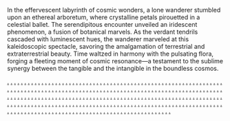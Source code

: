 In the effervescent labyrinth of cosmic wonders, a lone wanderer stumbled upon an ethereal arboretum, where crystalline petals pirouetted in a celestial ballet. The serendipitous encounter unveiled an iridescent phenomenon, a fusion of botanical marvels. As the verdant tendrils cascaded with luminescent hues, the wanderer marveled at this kaleidoscopic spectacle, savoring the amalgamation of terrestrial and extraterrestrial beauty. Time waltzed in harmony with the pulsating flora, forging a fleeting moment of cosmic resonance—a testament to the sublime synergy between the tangible and the intangible in the boundless cosmos.

<a href="https://sponsormarketingqt.weebly.com/">.</a>
<a href="https://softscanmarketing7529.weebly.com/">.</a>
<a href="https://softscanmarketing7519.weebly.com/">.</a>
<a href="https://softscanmarketing7514.weebly.com/">.</a>
<a href="https://softscanmarketing7503.weebly.com/">.</a>
<a href="https://softscanmarketing7498.weebly.com/">.</a>
<a href="roboticsaidmarketing.weebly.com">.</a>
<a href="https://softscanmarketing7534.weebly.com/">.</a>
<a href="https://softscanmarketing7526.weebly.com/">.</a>
<a href="https://softscanmarketing7518.weebly.com/">.</a>
<a href="https://softscanmarketing7506.weebly.com/">.</a>
<a href="https://softscanmarketing7499.weebly.com/">.</a>
<a href="https://marketingdirectqt.weebly.com/">.</a>
<a href="https://softscanmarketing7494.weebly.com/">.</a>
<a href="https://softscanmarketing7483.weebly.com/">.</a>
<a href="https://softscanmarketing7474.weebly.com/">.</a>
<a href="https://softscanmarketing7466.weebly.com/">.</a>
<a href="https://softscanmarketing7458.weebly.com/">.</a>
<a href="https://fusiondigitalqt.weebly.com/">.</a>
<a href="https://softscanmarketing7530.weebly.com/">.</a>
<a href="https://softscanmarketing7520.weebly.com/">.</a>
<a href="https://softscanmarketing7511.weebly.com/">.</a>
<a href="https://softscanmarketing7510.weebly.com/">.</a>
<a href="https://softscanmarketing7496.weebly.com/">.</a>
<a href="https://advertisingbaymarketing.weebly.com/">.</a>
<a href="https://softscanmarketing7533.weebly.com/">.</a>
<a href="https://softscanmarketing7525.weebly.com/">.</a>
<a href="https://softscanmarketing7517.weebly.com/">.</a>
<a href="https://softscanmarketing7509.weebly.com/">.</a>
<a href="https://softscanmarketing7500.weebly.com/">.</a>
<a href="https://communicationsfocusmarketing.weebly.com/">.</a>
<a href="https://softscanmarketing7575.weebly.com/">.</a>
<a href="https://softscanmarketing7568.weebly.com/">.</a>
<a href="https://softscanmarketing7559.weebly.com/">.</a>
<a href="https://softscanmarketing7552.weebly.com/">.</a>
<a href="https://softscanmarketing7537.weebly.com/">.</a>
<a href="https://zenvirtualmarketing.weebly.com/">.</a>
<a href="https://softscanmarketing7580.weebly.com/">.</a>
<a href="https://softscanmarketing7566.weebly.com/">.</a>
<a href="https://softscanmarketing7560.weebly.com/">.</a>
<a href="https://softscanmarketing7550.weebly.com/">.</a>
<a href="https://softscanmarketing7535.weebly.com/">.</a>
<a href="https://gearhubmarketing.weebly.com/">.</a>
<a href="https://softscanmarketing7576.weebly.com/">.</a>
<a href="https://softscanmarketing7570.weebly.com/">.</a>
<a href="https://softscanmarketing7562.weebly.com/">.</a>
<a href="https://softscanmarketing7554.weebly.com/">.</a>
<a href="https://softscanmarketing7539.weebly.com/">.</a>
<a href="https://roboticsaidmarketing.weebly.com/">.</a>
<a href="https://softscanmarketing7534.weebly.com/">.</a>
<a href="https://softscanmarketing7526.weebly.com/">.</a>
<a href="https://softscanmarketing7518.weebly.com/">.</a>
<a href="https://softscanmarketing7506.weebly.com/">.</a>
<a href="https://softscanmarketing7499.weebly.com/">.</a>
<a href="https://adspassmarketing.weebly.com/">.</a>
<a href="https://softscanmarketing7581.weebly.com/">.</a>
<a href="https://softscanmarketing7569.weebly.com/">.</a>
<a href="https://softscanmarketing7558.weebly.com/">.</a>
<a href="https://softscanmarketing7551.weebly.com/">.</a>
<a href="https://softscanmarketing7538.weebly.com/">.</a>
<a href="https://wareznowmarketing.weebly.com/">.</a>
<a href="https://softscanmarketing7574.weebly.com/">.</a>
<a href="https://softscanmarketing7567.weebly.com/">.</a>
<a href="https://softscanmarketing7563.weebly.com/">.</a>
<a href="https://softscanmarketing7553.weebly.com/">.</a>
<a href="https://softscanmarketing7536.weebly.com/">.</a>
<a href="https://droidsprintmarketing.weebly.com/">.</a>
<a href="https://softscanmarketing7577.weebly.com/">.</a>
<a href="https://softscanmarketing7571.weebly.com/">.</a>
<a href="https://softscanmarketing7564.weebly.com/">.</a>
<a href="https://softscanmarketing7555.weebly.com/">.</a>
<a href="https://softscanmarketing7540.weebly.com/">.</a>
<a href="https://indicatormarketingrty.weebly.com/">.</a>
<a href="https://softscanmarketing7578.weebly.com/">.</a>
<a href="https://softscanmarketing7572.weebly.com/">.</a>
<a href="https://softscanmarketing7561.weebly.com/">.</a>
<a href="https://softscanmarketing7556.weebly.com/">.</a>
<a href="https://softscanmarketing7541.weebly.com/">.</a>
<a href="https://spiredigitalty.weebly.com/">.</a>
<a href="https://softscanmarketing7617.weebly.com/">.</a>
<a href="https://softscanmarketing7609.weebly.com/">.</a>
<a href="https://softscanmarketing7601.weebly.com/">.</a>
<a href="https://softscanmarketing7593.weebly.com/">.</a>
<a href="https://softscanmarketing7586.weebly.com/">.</a>
<a href="https://magnetmarketingrty.weebly.com/">.</a>
<a href="https://softscanmarketing7659.weebly.com/">.</a>
<a href="https://softscanmarketing7651.weebly.com/">.</a>
<a href="https://softscanmarketing7644.weebly.com/">.</a>
<a href="https://softscanmarketing7634.weebly.com/">.</a>
<a href="https://softscanmarketing7626.weebly.com/">.</a>
<a href="https://agentdigitalrty.weebly.com/">.</a>
<a href="https://softscanmarketing7579.weebly.com/">.</a>
<a href="https://softscanmarketing7573.weebly.com/">.</a>
<a href="https://softscanmarketing7565.weebly.com/">.</a>
<a href="https://softscanmarketing7557.weebly.com/">.</a>
<a href="https://softscanmarketing7542.weebly.com/">.</a>
<a href="https://digitalgridhjk.weebly.com/">.</a>
<a href="https://softscanmarketing7618.weebly.com/">.</a>
<a href="https://softscanmarketing7611.weebly.com/">.</a>
<a href="https://softscanmarketing7602.weebly.com/">.</a>
<a href="https://softscanmarketing7594.weebly.com/">.</a>
<a href="https://softscanmarketing7588.weebly.com/">.</a>
<a href="https://synergymarketingtyu.weebly.com/">.</a>
<a href="https://softscanmarketing7660.weebly.com/">.</a>
<a href="https://softscanmarketing7648.weebly.com/">.</a>
<a href="https://softscanmarketing7645.weebly.com/">.</a>
<a href="https://softscanmarketing7635.weebly.com/">.</a>
<a href="https://softscanmarketing7627.weebly.com/">.</a>
<a href="https://digitaholicrty.weebly.com/">.</a>
<a href="https://softscanmarketing7614.weebly.com/">.</a>
<a href="https://softscanmarketing7608.weebly.com/">.</a>
<a href="https://softscanmarketing7598.weebly.com/">.</a>
<a href="https://softscanmarketing7590.weebly.com/">.</a>
<a href="https://softscanmarketing7582.weebly.com/">.</a>
<a href="https://marketingbrillantrty.weebly.com/">.</a>
<a href="https://softscanmarketing7619.weebly.com/">.</a>
<a href="https://softscanmarketing7612.weebly.com/">.</a>
<a href="https://softscanmarketing7603.weebly.com/">.</a>
<a href="https://softscanmarketing7595.weebly.com/">.</a>
<a href="https://softscanmarketing7587.weebly.com/">.</a>
<a href="https://combinedigitalrty.weebly.com/">.</a>
<a href="https://softscanmarketing7615.weebly.com/">.</a>
<a href="https://softscanmarketing7606.weebly.com/">.</a>
<a href="https://softscanmarketing7599.weebly.com/">.</a>
<a href="https://softscanmarketing7591.weebly.com/">.</a>
<a href="https://softscanmarketing7584.weebly.com/">.</a>
<a href="https://digitalagilerti.weebly.com/">.</a>
<a href="https://softscanmarketing7620.weebly.com/">.</a>
<a href="https://softscanmarketing7610.weebly.com/">.</a>
<a href="https://softscanmarketing7604.weebly.com/">.</a>
<a href="https://softscanmarketing7596.weebly.com/">.</a>
<a href="https://softscanmarketing7583.weebly.com/">.</a>
<a href="https://marketingomaticrty.weebly.com/">.</a>
<a href="https://softscanmarketing7616.weebly.com/">.</a>
<a href="https://softscanmarketing7607.weebly.com/">.</a>
<a href="https://softscanmarketing7600.weebly.com/">.</a>
<a href="https://softscanmarketing7592.weebly.com/">.</a>
<a href="https://softscanmarketing7585.weebly.com/">.</a>
<a href="https://marketingocialrt.weebly.com/">.</a>
<a href="https://softscanmarketing7621.weebly.com/">.</a>
<a href="https://softscanmarketing7613.weebly.com/">.</a>
<a href="https://softscanmarketing7605.weebly.com/">.</a>
<a href="https://softscanmarketing7597.weebly.com/">.</a>
<a href="https://softscanmarketing7589.weebly.com/">.</a>
<a href="https://zenworksmarketing.weebly.com/">.</a>
<a href="https://softscanmarketing7655.weebly.com/">.</a>
<a href="https://softscanmarketing7650.weebly.com/">.</a>
<a href="https://softscanmarketing7638.weebly.com/">.</a>
<a href="https://softscanmarketing7630.weebly.com/">.</a>
<a href="https://softscanmarketing7629.weebly.com/">.</a>
<a href="https://startb2bmarketing.weebly.com/">.</a>
<a href="https://softscanmarketing7661.weebly.com/">.</a>
<a href="https://softscanmarketing7647.weebly.com/">.</a>
<a href="https://softscanmarketing7643.weebly.com/">.</a>
<a href="https://softscanmarketing7637.weebly.com/">.</a>
<a href="https://softscanmarketing7625.weebly.com/">.</a>
<a href="https://meshstormmarketing.weebly.com/">.</a>
<a href="https://softscanmarketing7698.weebly.com/">.</a>
<a href="https://softscanmarketing7690.weebly.com/">.</a>
<a href="https://softscanmarketing7682.weebly.com/">.</a>
<a href="https://softscanmarketing7672.weebly.com/">.</a>
<a href="https://softscanmarketing7667.weebly.com/">.</a>
<a href="https://adsscanmarketing.weebly.com/">.</a>
<a href="https://softscanmarketing7654.weebly.com/">.</a>
<a href="https://softscanmarketing7646.weebly.com/">.</a>
<a href="https://softscanmarketing7639.weebly.com/">.</a>
<a href="https://softscanmarketing7633.weebly.com/">.</a>
<a href="https://softscanmarketing7628.weebly.com/">.</a>
<a href="https://chipistmarketing.weebly.com/">.</a>
<a href="https://softscanmarketing7695.weebly.com/">.</a>
<a href="https://softscanmarketing7692.weebly.com/">.</a>
<a href="https://softscanmarketing7681.weebly.com/">.</a>
<a href="https://softscanmarketing7675.weebly.com/">.</a>
<a href="https://softscanmarketing7663.weebly.com/">.</a>
<a href="https://techcorpmarketing.weebly.com/">.</a>
<a href="https://softscanmarketing7699.weebly.com/">.</a>
<a href="https://softscanmarketing7688.weebly.com/">.</a>
<a href="https://softscanmarketing7683.weebly.com/">.</a>
<a href="https://softscanmarketing7671.weebly.com/">.</a>
<a href="https://softscanmarketing7665.weebly.com/">.</a>
<a href="https://interactiveblendmarketing.weebly.com/">.</a>
<a href="https://softscanmarketing7656.weebly.com/">.</a>
<a href="https://softscanmarketing7653.weebly.com/">.</a>
<a href="https://softscanmarketing7640.weebly.com/">.</a>
<a href="https://softscanmarketing7631.weebly.com/">.</a>
<a href="https://softscanmarketing7622.weebly.com/">.</a>
<a href="https://technologieslermarketing.weebly.com/">.</a>
<a href="https://softscanmarketing7694.weebly.com/">.</a>
<a href="https://softscanmarketing7686.weebly.com/">.</a>
<a href="https://softscanmarketing7678.weebly.com/">.</a>
<a href="https://softscanmarketing7673.weebly.com/">.</a>
<a href="https://softscanmarketing7669.weebly.com/">.</a>
<a href="https://makeviralmarketing.weebly.com/">.</a>
<a href="https://softscanmarketing7700.weebly.com/">.</a>
<a href="https://softscanmarketing7689.weebly.com/">.</a>
<a href="https://softscanmarketing7684.weebly.com/">.</a>
<a href="https://softscanmarketing7674.weebly.com/">.</a>
<a href="https://softscanmarketing7668.weebly.com/">.</a>
<a href="https://scalevaluesmarketing.weebly.com/">.</a>
<a href="https://softscanmarketing7657.weebly.com/">.</a>
<a href="https://softscanmarketing7649.weebly.com/">.</a>
<a href="https://softscanmarketing7641.weebly.com/">.</a>
<a href="https://softscanmarketing7632.weebly.com/">.</a>
<a href="https://softscanmarketing7623.weebly.com/">.</a>
<a href="https://bytesservicesmarketing.weebly.com/">.</a>
<a href="https://softscanmarketing7696.weebly.com/">.</a>
<a href="https://softscanmarketing7687.weebly.com/">.</a>
<a href="https://softscanmarketing7679.weebly.com/">.</a>
<a href="https://softscanmarketing7670.weebly.com/">.</a>
<a href="https://softscanmarketing7662.weebly.com/">.</a>
<a href="https://semsidemarketing.weebly.com/">.</a>
<a href="https://softscanmarketing7701.weebly.com/">.</a>
<a href="https://softscanmarketing7691.weebly.com/">.</a>
<a href="https://softscanmarketing7685.weebly.com/">.</a>
<a href="https://softscanmarketing7677.weebly.com/">.</a>
<a href="https://softscanmarketing7666.weebly.com/">.</a>
<a href="https://byteproductmarketing.weebly.com/">.</a>
<a href="https://softscanmarketing7658.weebly.com/">.</a>
<a href="https://softscanmarketing7652.weebly.com/">.</a>
<a href="https://softscanmarketing7642.weebly.com/">.</a>
<a href="https://softscanmarketing7636.weebly.com/">.</a>
<a href="https://softscanmarketing7624.weebly.com/">.</a>
<a href="https://strategyspacemarketing.weebly.com/">.</a>
<a href="https://softscanmarketing7697.weebly.com/">.</a>
<a href="https://softscanmarketing7693.weebly.com/">.</a>
<a href="https://softscanmarketing7680.weebly.com/">.</a>
<a href="https://softscanmarketing7676.weebly.com/">.</a>
<a href="https://softscanmarketing7664.weebly.com/">.</a>
<a href="https://internetlazasfgh.weebly.com/">.</a>
<a href="https://softscanmarketing7736.weebly.com/">.</a>
<a href="https://softscanmarketing7727.weebly.com/">.</a>
<a href="https://softscanmarketing7719.weebly.com/">.</a>
<a href="https://softscanmarketing7711.weebly.com/">.</a>
<a href="https://softscanmarketing7702.weebly.com/">.</a>
<a href="https://consumermarketingtu.weebly.com/">.</a>
<a href="https://softscanmarketing7740.weebly.com/">.</a>
<a href="https://softscanmarketing7733.weebly.com/">.</a>
<a href="https://softscanmarketing7724.weebly.com/">.</a>
<a href="https://softscanmarketing7716.weebly.com/">.</a>
<a href="https://softscanmarketing7708.weebly.com/">.</a>
<a href="https://mojomarketingrtf.weebly.com/">.</a>
<a href="https://softscanmarketing7735.weebly.com/">.</a>
<a href="https://softscanmarketing7731.weebly.com/">.</a>
<a href="https://softscanmarketing7720.weebly.com/">.</a>
<a href="https://softscanmarketing7712.weebly.com/">.</a>
<a href="https://softscanmarketing7703.weebly.com/">.</a>
<a href="https://onlineneticsfgh.weebly.com/">.</a>
<a href="https://softscanmarketing7741.weebly.com/">.</a>
<a href="https://softscanmarketing7732.weebly.com/">.</a>
<a href="https://softscanmarketing7725.weebly.com/">.</a>
<a href="https://softscanmarketing7717.weebly.com/">.</a>
<a href="https://softscanmarketing7706.weebly.com/">.</a>
<a href="https://internetoontsfgh.weebly.com/">.</a>
<a href="https://softscanmarketing7737.weebly.com/">.</a>
<a href="https://softscanmarketing7729.weebly.com/">.</a>
<a href="https://softscanmarketing7721.weebly.com/">.</a>
<a href="https://softscanmarketing7713.weebly.com/">.</a>
<a href="https://softscanmarketing7704.weebly.com/">.</a>
<a href="https://tetraonlinetyu.weebly.com/">.</a>
<a href="https://softscanmarketing7742.weebly.com/">.</a>
<a href="https://softscanmarketing7734.weebly.com/">.</a>
<a href="https://softscanmarketing7726.weebly.com/">.</a>
<a href="https://softscanmarketing7718.weebly.com/">.</a>
<a href="https://softscanmarketing7707.weebly.com/">.</a>
<a href="https://marketingablerty.weebly.com/">.</a>
<a href="https://softscanmarketing7738.weebly.com/">.</a>
<a href="https://softscanmarketing7728.weebly.com/">.</a>
<a href="https://softscanmarketing7722.weebly.com/">.</a>
<a href="https://softscanmarketing7714.weebly.com/">.</a>
<a href="https://softscanmarketing7705.weebly.com/">.</a>
<a href="https://parleymarketingfgh.weebly.com/">.</a>
<a href="https://softscanmarketing7739.weebly.com/">.</a>
<a href="https://softscanmarketing7730.weebly.com/">.</a>
<a href="https://softscanmarketing7723.weebly.com/">.</a>
<a href="https://softscanmarketing7715.weebly.com/">.</a>
<a href="https://softscanmarketing7710.weebly.com/">.</a>
<a href="https://bottomlinekitmarketing.weebly.com/">.</a>
<a href="https://gearishmarketingze.weebly.com/">.</a>
<a href="https://softportmarketingze.weebly.com/">.</a>
<a href="https://growthtypemarketingze.weebly.com/">.</a>
<a href="https://expertsbarnmarketingze.weebly.com/">.</a>
<a href="https://labscasemarketingze.weebly.com/">.</a>
<a href="https://interactiveproductmarketing.weebly.com/">.</a>
<a href="https://technologiesfuturemarketingze.weebly.com/">.</a>
<a href="https://realscalemarketingze.weebly.com/">.</a>
<a href="https://rackscapemarketingze.weebly.com/">.</a>
<a href="https://roboticssafermarketingze.weebly.com/">.</a>
<a href="https://brandinglymarketingze.weebly.com/">.</a>
<a href="https://bitspacemarketing.weebly.com/">.</a>
<a href="https://adrisemarketingze.weebly.com/">.</a>
<a href="https://cyberproductsmarketingze.weebly.com/">.</a>
<a href="https://audienceconceptmarketingze.weebly.com/">.</a>
<a href="https://b2bsnapmarketingze.weebly.com/">.</a>
<a href="https://revenuenessmarketingze.weebly.com/">.</a>
<a href="https://rackglowmarketingz.weebly.com/">.</a>
<a href="https://clearpixelmarketingze.weebly.com/">.</a>
<a href="https://searchnowmarketingze.weebly.com/">.</a>
<a href="https://advertiseensmarketingze.weebly.com/">.</a>
<a href="https://mediatiltmarketingze.weebly.com/">.</a>
<a href="https://bitsspacemarketingze.weebly.com/">.</a>

